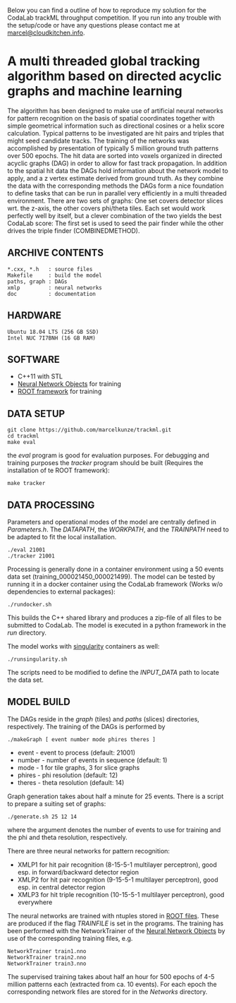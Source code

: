 Below you can find a outline of how to reproduce my solution for the CodaLab trackML throughput competition.
If you run into any trouble with the setup/code or have any questions please contact me at marcel@cloudkitchen.info.

# A multi threaded global tracking algorithm based on directed acyclic graphs and machine learning

The algorithm has been designed to make use of artificial neural networks for pattern recognition on the basis of spatial coordinates together with simple geometrical information such as directional cosines or a helix score calculation. Typical patterns to be investigated are hit pairs and triples that might seed candidate tracks. The training of the networks was accomplished by presentation of typically 5 million ground truth patterns over 500 epochs.
The hit data are sorted into voxels organized in directed acyclic graphs (DAG) in order to allow for fast track propagation. In addition to the spatial hit data the DAGs hold information about the network model to apply, and a z vertex estimate derived from ground truth. As they combine the data with the corresponding methods the DAGs form a nice foundation to define tasks that can be run in parallel very efficiently in a multi threaded environment. There are two sets of graphs: One set covers detector slices wrt. the z-axis, the other covers phi/theta tiles. Each set would work perfectly well by itself, but a clever combination of the two yields the best CodaLab score: The first set is used to seed the pair finder while the other drives the triple finder (COMBINEDMETHOD).

## ARCHIVE CONTENTS
    *.cxx, *.h   : source files
    Makefile     : build the model
    paths, graph : DAGs
    xmlp         : neural networks
    doc          : documentation

## HARDWARE
    Ubuntu 18.04 LTS (256 GB SSD)
    Intel NUC 7I7BNH (16 GB RAM)

## SOFTWARE
* C++11 with STL
* [Neural Network Objects](https://github.com/marcelkunze/rhonno) for training
* [ROOT framework](https://root.cern.ch/) for training

## DATA SETUP
    git clone https://github.com/marcelkunze/trackml.git
    cd trackml
    make eval
    
the _eval_ program is good for evaluation purposes. For debugging and training purposes the _tracker_ program should be built (Requires the installation of te ROOT framework):

    make tracker

## DATA PROCESSING
Parameters and operational modes of the model are centrally defined in _Parameters.h_. The _DATAPATH_, the _WORKPATH_, and the _TRAINPATH_ need to be adapted to fit the local installation.

    ./eval 21001
    ./tracker 21001

Processing is generally done in a container environment using a 50 events data set (training_000021450_000021499). The model can be tested by running it in a docker container using the CodaLab framework (Works w/o dependencies to external packages):

    ./rundocker.sh

This builds the C++ shared library and produces a zip-file of all files to be submitted to CodaLab. The model is executed in a python framework in the _run_ directory. 

The model works with [singularity](https://www.sylabs.io/) containers as well:

    ./runsingularity.sh

The scripts need to be modified to define the *INPUT_DATA* path to locate the data set.

## MODEL BUILD
The DAGs reside in the _graph_ (tiles) and _paths_ (slices) directories, respectively. The training of the DAGs is performed by

    ./makeGraph [ event number mode phires theres ]

* event - event to process (default: 21001)
* number - number of events in sequence (default: 1)
* mode - 1 for tile graphs, 3 for slice graphs
* phires - phi resolution (default: 12)
* theres - theta resolution (default: 14)

Graph generation takes about half a minute for 25 events. There is a script to prepare a suiting set of graphs:

    ./generate.sh 25 12 14

where the argument denotes the number of events to use for training and the phi and theta resolution, respectively.

There are three neural networks for pattern recognition:

* XMLP1 for hit pair recognition (8-15-5-1 multilayer perceptron), good esp. in forward/backward detector region
* XMLP2 for hit pair recognition (9-15-5-1 multilayer perceptron), good esp. in central detector region
* XMLP3 for hit triple recognition (10-15-5-1 multilayer perceptron), good everywhere

The neural networks are trained with ntuples stored in [ROOT files](https://root.cern.ch/). These are produced if the flag *TRAINFILE* is set in the programs. The training has been performed with the NetworkTrainer of the [Neural Network Objects](https://github.com/marcelkunze/rhonno) by use of the corresponding training files, e.g.

    NetworkTrainer train1.nno
    NetworkTrainer train2.nno
    NetworkTrainer train3.nno

The supervised training takes about half an hour for 500 epochs of 4-5 million patterns each (extracted from ca. 10 events). For each epoch the corresponding network files are stored for in the _Networks_ directory. 
